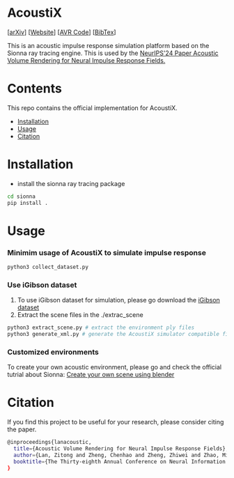 # AcoustiX
[[arXiv](https://arxiv.org/abs/2411.06307)] [[Website](https://zitonglan.github.io/project/avr/avr.html)] [[AVR Code](https://github.com/ZitongLan/AVR)] [[BibTex](#citation)] 


This is an acoustic impulse response simulation platform based on the Sionna ray tracing engine. This is used by the [NeurIPS'24 Paper Acoustic Volume Rendering for Neural Impulse Response Fields.]((https://arxiv.org/abs/2411.06307)) 

# Contents
This repo contains the official implementation for AcoustiX.
- [Installation](#installation)
- [Usage](#usage)
- [Citation](#citation)


# Installation
* install the sionna ray tracing package
```sh
cd sionna
pip install .
```


# Usage
### Minimim usage of AcoustiX to simulate impulse response
```sh
python3 collect_dataset.py
```

### Use iGibson dataset 
1. To use iGibson dataset for simulation, please go download the [iGibson dataset](https://svl.stanford.edu/igibson/)
2. Extract the scene files in the ./extrac_scene
```sh
python3 extract_scene.py # extract the environment ply files
python3 generate_xml.py # generate the AcoustiX simulator compatible files .XML
```


### Customized environments
To create your own acoustic environment, please go and check the official tutrial about Sionna: [Create your own scene using blender](https://www.youtube.com/watch?v=7xHLDxUaQ7c)



# Citation
If you find this project to be useful for your research, please consider citing the paper.
```sh
@inproceedings{lanacoustic,
  title={Acoustic Volume Rendering for Neural Impulse Response Fields},
  author={Lan, Zitong and Zheng, Chenhao and Zheng, Zhiwei and Zhao, Mingmin},
  booktitle={The Thirty-eighth Annual Conference on Neural Information Processing Systems}
}
```